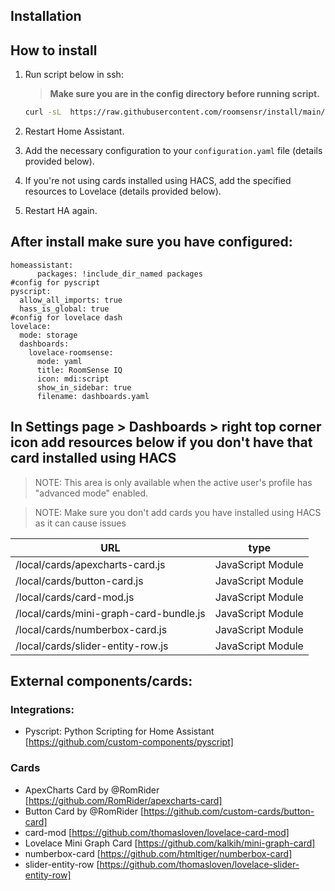 ## Installation

## How to install
1. Run script below in ssh:
    > **Make sure you are in the config directory before running script.**

    ```bash
    curl -sL  https://raw.githubusercontent.com/roomsensr/install/main/get-all.sh | bash -s
    ```
2. Restart Home Assistant.
3. Add the necessary configuration to your `configuration.yaml` file (details provided below).
4. If you're not using cards installed using HACS, add the specified resources to Lovelace (details provided below).
5. Restart HA again.
   

## After install make sure you have configured: 
```
homeassistant:
      packages: !include_dir_named packages
#config for pyscript
pyscript:
  allow_all_imports: true
  hass_is_global: true
#config for lovelace dash
lovelace:
  mode: storage
  dashboards:
    lovelace-roomsense:
      mode: yaml
      title: RoomSense IQ
      icon: mdi:script
      show_in_sidebar: true
      filename: dashboards.yaml
```

## In Settings page > Dashboards > right top corner icon add resources below if you don't have that card installed using HACS
>  NOTE: This area is only available when the active user's profile has "advanced mode" enabled.

>  NOTE: Make sure you don't add cards you have installed using HACS as it can cause issues

| URL  | type|
|---------------------------------------|-----------------|
|/local/cards/apexcharts-card.js       |JavaScript Module|
|/local/cards/button-card.js            |JavaScript Module|
|/local/cards/card-mod.js               |JavaScript Module|
|/local/cards/mini-graph-card-bundle.js |JavaScript Module|
|/local/cards/numberbox-card.js         |JavaScript Module|
|/local/cards/slider-entity-row.js      |JavaScript Module|



 ## External components/cards: 
 ### Integrations: 
 - Pyscript: Python Scripting for Home Assistant [https://github.com/custom-components/pyscript]
 ### Cards
 - ApexCharts Card by @RomRider [https://github.com/RomRider/apexcharts-card]
 - Button Card by @RomRider [https://github.com/custom-cards/button-card]  
 - card-mod [https://github.com/thomasloven/lovelace-card-mod] 
 - Lovelace Mini Graph Card [https://github.com/kalkih/mini-graph-card]
 - numberbox-card [https://github.com/htmltiger/numberbox-card]
 - slider-entity-row [https://github.com/thomasloven/lovelace-slider-entity-row]
